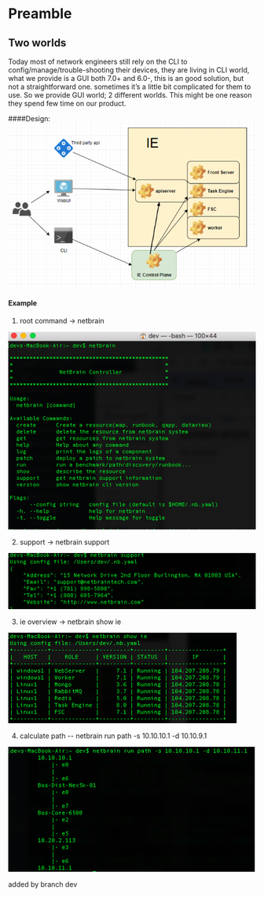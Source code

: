 # Preamble
## Two worlds
Today most of network engineers still rely on the CLI to config/manage/trouble-shooting their devices, they are living in CLI world, what we provide is a GUI both 7.0+ and 6.0-, this is an good solution, but not a straightforward one. sometimes it’s a little bit complicated for them to use. So we provide GUI world; 2 different worlds. This might be one reason they spend few time on our product. 

####Design:
![alt text][logo]

[logo]: https://raw.githubusercontent.com/yushihui/gocli/master/img/image_arc.png 

#### Example

1. root command -> netbrain 

![alt text][logo-root]

[logo-root]: https://raw.githubusercontent.com/yushihui/gocli/master/img/image_root.png "" 


2. support -> netbrain support

![alt text][logo-support]

[logo-support]: https://raw.githubusercontent.com/yushihui/gocli/master/img/image_support.png "" 

3. ie overview -> netbrain show ie

![alt text][logo-ie]

[logo-ie]: https://raw.githubusercontent.com/yushihui/gocli/master/img/image_ie.png "" 

4. calculate path -- netbrain run path -s 10.10.10.1 -d 10.10.9.1

![alt text][logo-path]

[logo-path]: https://raw.githubusercontent.com/yushihui/gocli/master/img/image_path.png "" 

added by branch dev